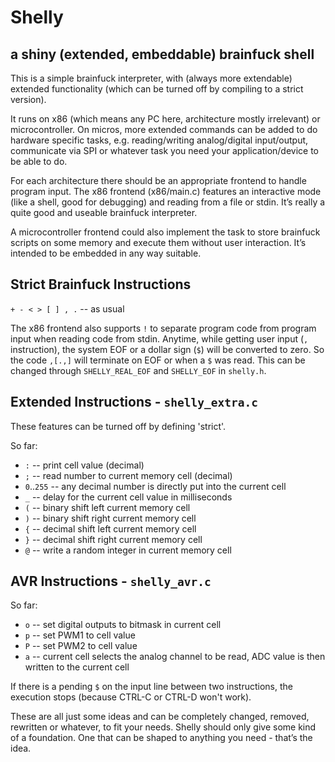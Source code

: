 Shelly
======
a shiny (extended, embeddable) brainfuck shell
----------------------------------------------

This is a simple brainfuck interpreter, with (always more 
extendable) extended functionality (which can be turned off by
compiling to a strict version).

It runs on x86 (which means any PC here, architecture mostly irrelevant)
or microcontroller. On micros, more extended commands can be added 
to do hardware specific tasks, e.g. reading/writing analog/digital input/output,
communicate via SPI or whatever task you need your application/device to be
able to do.

For each architecture there should be an appropriate frontend
to handle program input. The x86 frontend (x86/main.c) features
an interactive mode (like a shell, good for debugging) and reading
from a file or stdin. It’s really a quite good and useable
brainfuck interpreter.

A microcontroller frontend could also implement the task
to store brainfuck scripts on some memory and execute them
without user interaction. It’s intended to be embedded
in any way suitable.

Strict Brainfuck Instructions
-------------------------------
`+ - < > [ ] , .` -- as usual

The x86 frontend also supports `!` to separate program code
from program input when reading code from stdin.
Anytime, while getting user input (`,` instruction),
the system EOF or a dollar sign (`$`) will be converted to zero. 
So the code `,[.,]` will terminate on EOF or when a `$` was read.
This can be changed through `SHELLY_REAL_EOF` and `SHELLY_EOF`
in `shelly.h`.

Extended Instructions - `shelly_extra.c`
--------------------------------------
These features can be turned off by defining 'strict'.

So far:
* `:` -- print cell value (decimal)
* `;` -- read number to current memory cell (decimal)
* `0`..`255` -- any decimal number is directly put into the current cell
* `_` -- delay for the current cell value in milliseconds
* `(` -- binary shift left current memory cell
* `)` -- binary shift right current memory cell
* `{` -- decimal shift left current memory cell
* `}` -- decimal shift right current memory cell
* `@` -- write a random integer in current memory cell

AVR Instructions - `shelly_avr.c`
-------------------------------

So far:
* `o` -- set digital outputs to bitmask in current cell
* `p` -- set PWM1 to cell value
* `P` -- set PWM2 to cell value
* `a` -- current cell selects the analog channel to be read, ADC 
         value is then written to the current cell

If there is a pending `$` on the input line between two instructions,
the execution stops (because CTRL-C or CTRL-D won't work).

These are all just some ideas and can be completely changed, removed,
rewritten or whatever, to fit your needs. Shelly should only give 
some kind of a foundation. One that can be shaped to anything you 
need - that’s the idea.

